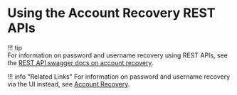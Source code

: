 # Using the Account Recovery REST APIs

!!! tip     
    For information on password and username recovery using REST APIs, see the [REST API swagger docs on account
    recovery](https://docs.wso2.com/display/IS590/apidocs/self-registration/).
    
!!! info "Related Links" 
    For information on password and username recovery via the UI instead,
    see [Account Recovery](../../learn/account-recovery).
